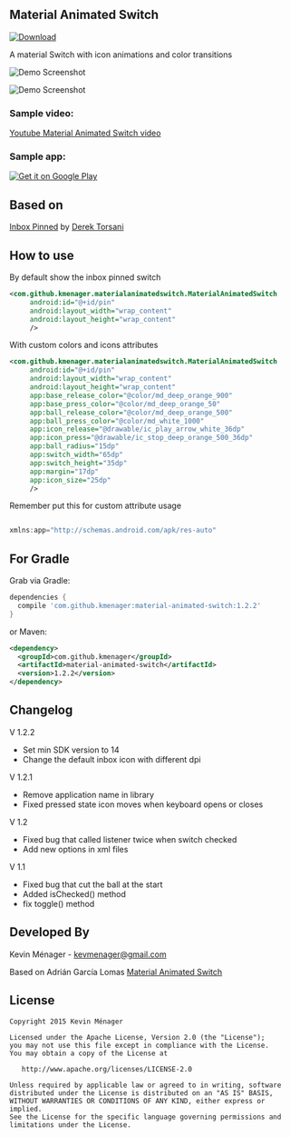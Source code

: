 Material Animated Switch  
-----------------
[![Download](https://api.bintray.com/packages/kmenager/maven/material-animated-switch/images/download.svg) ](https://bintray.com/kmenager/maven/material-animated-switch/_latestVersion)

A material Switch with icon animations and color transitions



![Demo Screenshot][1]

![Demo Screenshot][2]


### Sample video:

[Youtube Material Animated Switch video](https://youtu.be/MBJpCfXuVuU)

### Sample app:

<a href="https://play.google.com/store/apps/details?id=com.github.glomadrian.materialanimatedswitch.sample">
  <img alt="Get it on Google Play"
       src="https://developer.android.com/images/brand/en_generic_rgb_wo_60.png" />
</a>

Based on
----------

[Inbox Pinned](https://dribbble.com/shots/2098916-Inbox-Pinned) by [Derek Torsani](https://dribbble.com/dmtors)


How to use
----------

By default show the inbox pinned switch

```xml
<com.github.kmenager.materialanimatedswitch.MaterialAnimatedSwitch
     android:id="@+id/pin"
     android:layout_width="wrap_content"
     android:layout_height="wrap_content"
     />
```


With custom colors and icons attributes
```xml
<com.github.kmenager.materialanimatedswitch.MaterialAnimatedSwitch
     android:id="@+id/pin"
     android:layout_width="wrap_content"
     android:layout_height="wrap_content"  
     app:base_release_color="@color/md_deep_orange_900"
     app:base_press_color="@color/md_deep_orange_50"
     app:ball_release_color="@color/md_deep_orange_500"
     app:ball_press_color="@color/md_white_1000"
     app:icon_release="@drawable/ic_play_arrow_white_36dp"
     app:icon_press="@drawable/ic_stop_deep_orange_500_36dp"
     app:ball_radius="15dp"
     app:switch_width="65dp"
     app:switch_height="35dp"
     app:margin="17dp"
     app:icon_size="25dp"
     />
```

Remember put this for custom attribute usage

```java

xmlns:app="http://schemas.android.com/apk/res-auto"

```


For Gradle
---------------------

Grab via Gradle:
```groovy
dependencies {
  compile 'com.github.kmenager:material-animated-switch:1.2.2'
}
```

or Maven:
```xml
<dependency>
  <groupId>com.github.kmenager</groupId>
  <artifactId>material-animated-switch</artifactId>
  <version>1.2.2</version>
</dependency>
```
Changelog
---------------------
V 1.2.2

* Set min SDK version to 14
* Change the default inbox icon with different dpi

V 1.2.1

* Remove application name in library
* Fixed pressed state icon moves when keyboard opens or closes

V 1.2

* Fixed bug that called listener twice when switch checked
* Add new options in xml files

V 1.1

* Fixed bug that cut the ball at the start
* Added isChecked() method
* fix toggle() method

Developed By
------------
Kevin Ménager - <kevmenager@gmail.com>

Based on Adrián García Lomas [Material Animated Switch](https://github.com/glomadrian/material-animated-switch)

License
-------

    Copyright 2015 Kevin Ménager

    Licensed under the Apache License, Version 2.0 (the "License");
    you may not use this file except in compliance with the License.
    You may obtain a copy of the License at

       http://www.apache.org/licenses/LICENSE-2.0

    Unless required by applicable law or agreed to in writing, software
    distributed under the License is distributed on an "AS IS" BASIS,
    WITHOUT WARRANTIES OR CONDITIONS OF ANY KIND, either express or implied.
    See the License for the specific language governing permissions and
    limitations under the License.

[1]: ./art/swtich.gif
[2]: ./art/all.png
